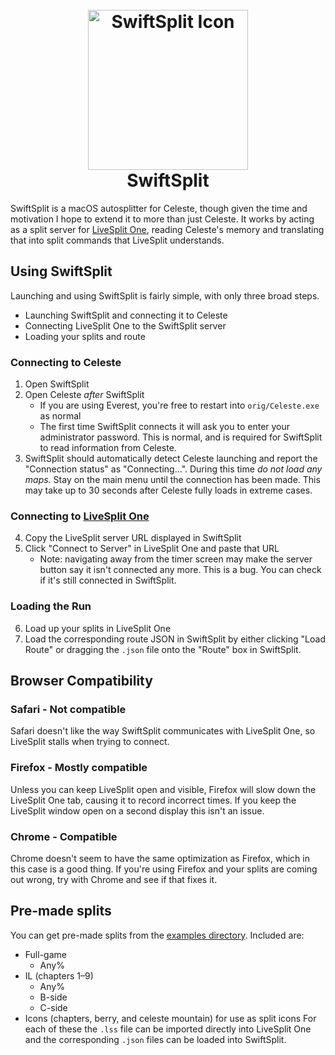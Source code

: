 <h1 align="center">
  <br>
    <img src="https://raw.github.com/thecodewarrior/SwiftSplit/master/Logo/Icon_512x512.png" title="SwiftSplit Icon" 
    width="256" height="256" alt="SwiftSplit Icon">
  <br>
  SwiftSplit
</h1>

SwiftSplit is a macOS autosplitter for Celeste, though given the time and motivation I hope to extend it to more than
just Celeste. It works by acting as a split server for [LiveSplit One](https://one.livesplit.org/), reading Celeste's
memory and translating that into split commands that LiveSplit understands.

## Using SwiftSplit

Launching and using SwiftSplit is fairly simple, with only three broad steps. 
- Launching SwiftSplit and connecting it to Celeste 
- Connecting LiveSplit One to the SwiftSplit server
- Loading your splits and route

### Connecting to Celeste
1. Open SwiftSplit
2. Open Celeste *after* SwiftSplit
   - If you are using Everest, you're free to restart into `orig/Celeste.exe` as normal
   - The first time SwiftSplit connects it will ask you to enter your administrator password. This is normal, and is 
     required for SwiftSplit to read information from Celeste.
3. SwiftSplit should automatically detect Celeste launching and report the "Connection status" as "Connecting…". During 
   this time *do not load any maps.* Stay on the main menu until the connection has been made. This may take up to 30 
   seconds after Celeste fully loads in extreme cases. 

### Connecting to [LiveSplit One](https://one.livesplit.org/)
4. Copy the LiveSplit server URL displayed in SwiftSplit
5. Click "Connect to Server" in LiveSplit One and paste that URL
   - Note: navigating away from the timer screen may make the server button say it isn't connected any more. This is a 
     bug. You can check if it's still connected in SwiftSplit.

### Loading the Run
6. Load up your splits in LiveSplit One
7. Load the corresponding route JSON in SwiftSplit by either clicking "Load Route" or dragging the `.json` file onto the 
   "Route" box in SwiftSplit. 

## Browser Compatibility

### Safari - Not compatible
Safari doesn't like the way SwiftSplit communicates with LiveSplit One, so LiveSplit stalls when trying to connect.

### Firefox - Mostly compatible
Unless you can keep LiveSplit open and visible, Firefox will slow down the LiveSplit One tab, causing it to record 
incorrect times. If you keep the LiveSplit window open on a second display this isn't an issue.

### Chrome - Compatible
Chrome doesn't seem to have the same optimization as Firefox, which in this case is a good thing. If you're using 
Firefox and your splits are coming out wrong, try with Chrome and see if that fixes it.

## Pre-made splits
You can get pre-made splits from the [examples directory](https://github.com/thecodewarrior/SwiftSplit/tree/master/example).
Included are:
- Full-game
  - Any%
- IL (chapters 1–9)
  - Any%
  - B-side
  - C-side
- Icons (chapters, berry, and celeste mountain) for use as split icons
For each of these the `.lss` file can be imported directly into LiveSplit One and the corresponding `.json` files can 
be loaded into SwiftSplit. 

